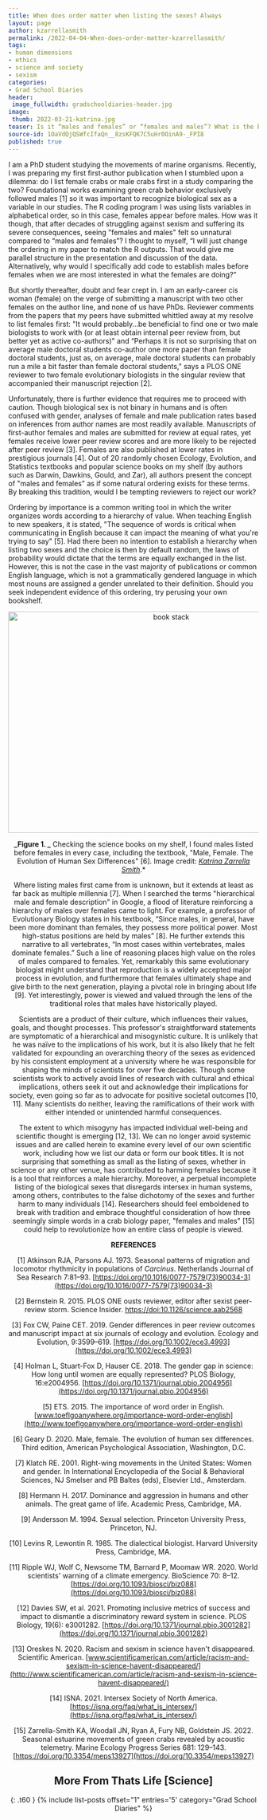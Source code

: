 ```yaml
---
title: When does order matter when listing the sexes? Always
layout: page
author: kzarrellasmith
permalink: /2022-04-04-When-does-order-matter-kzarrellasmith/
tags:
- human dimensions
- ethics
- science and society
- sexism
categories:
- Grad School Diaries
header:
 image_fullwidth: gradschooldiaries-header.jpg
image:
 thumb: 2022-03-21-katrina.jpg
teaser: Is it “males and females” or “females and males”? What is the big difference and why might it matter.
source-id: 1OaVdQjQSWfcIfaQn__8zsKFQK7C5uHr0OinA9-_FPI8
published: true
---
```


I am a PhD student studying the movements of marine organisms. Recently, I was preparing my first first-author publication when I stumbled upon a dilemma: do I list female crabs or male crabs first in a study comparing the two? Foundational works examining green crab behavior exclusively followed males [1] so it was important to recognize biological sex as a variable in our studies. The R coding program I was using lists variables in alphabetical order, so in this case, females appear before males. How was it though, that after decades of struggling against sexism and suffering its severe consequences, seeing "females and males" felt so unnatural compared to “males and females”? I thought to myself, “I will just change the ordering in my paper to match the R outputs. That would give me parallel structure in the presentation and discussion of the data. Alternatively, why would I specifically add code to establish males before females when we are most interested in what the females are doing?”

But shortly thereafter, doubt and fear crept in. I am an early-career cis woman (female) on the verge of submitting a manuscript with two other females on the author line, and none of us have PhDs. Reviewer comments from the papers that my peers have submitted whittled away at my resolve to list females first: "It would probably…be beneficial to find one or two male biologists to work with (or at least obtain internal peer review from, but better yet as active co-authors)" and “Perhaps it is not so surprising that on average male doctoral students co-author one more paper than female doctoral students, just as, on average, male doctoral students can probably run a mile a bit faster than female doctoral students," says a PLOS ONE reviewer to two female evolutionary biologists in the singular review that accompanied their manuscript rejection [2].

Unfortunately, there is further evidence that requires me to proceed with caution. Though biological sex is not binary in humans and is often confused with gender, analyses of female and male publication rates based on inferences from author names are most readily available. Manuscripts of first-author females and males are submitted for review at equal rates, yet females receive lower peer review scores and are more likely to be rejected after peer review [3]. Females are also published at lower rates in prestigious journals [4]. Out of 20 randomly chosen Ecology, Evolution, and Statistics textbooks and popular science books on my shelf (by authors such as Darwin, Dawkins, Gould, and Zar), all authors present the concept of "males and females" as if some natural ordering exists for these terms. By breaking this tradition, would I be tempting reviewers to reject our work?

Ordering by importance is a common writing tool in which the writer organizes words according to a hierarchy of value. When teaching English to new speakers, it is stated, "The sequence of words is critical when communicating in English because it can impact the meaning of what you're trying to say" [5]. Had there been no intention to establish a hierarchy when listing two sexes and the choice is then by default random, the laws of probability would dictate that the terms are equally exchanged in the list. However, this is not the case in the vast majority of publications or common English language, which is not a grammatically gendered language in which most nouns are assigned a gender unrelated to their definition. Should you seek independent evidence of this ordering, try perusing your own bookshelf.



<center><a data-flickr-embed="true" href="https://www.flickr.com/photos/187342690@N02/51955903380/in/dateposted-public/" title="book stack"><img src="https://live.staticflickr.com/65535/51955903380_a28e7f4b7b_z.jpg" width="640" height="444" alt="book stack"></a><script async src="//embedr.flickr.com/assets/client-code.js" charset="utf-8"></script><center>
 
 **_Figure  1. _** Checking the science books on my shelf, I found males listed before females in every case, including the textbook, "Male, Female. The Evolution of Human Sex Differences" [6]. Image credit: *[Katrina Zarrella Smith](mailto:kzarrellasmi@cns.umass.edu)*.*

 
Where listing males first came from is unknown, but it extends at least as far back as multiple millennia [7]. When I searched the terms "hierarchical male and female description" in Google, a flood of literature reinforcing a hierarchy of males over females came to light. For example, a professor of Evolutionary Biology states in his textbook, “Since males, in general, have been more dominant than females, they possess more political power. Most high-status positions are held by males” [8]. He further extends this narrative to all vertebrates, “In most cases within vertebrates, males dominate females.” Such a line of reasoning places high value on the roles of males compared to females. Yet, remarkably this same evolutionary biologist might understand that reproduction is a widely accepted major process in evolution, and furthermore that females ultimately shape and give birth to the next generation, playing a pivotal role in bringing about life [9]. Yet interestingly, power is viewed and valued through the lens of the traditional roles that males have historically played.

 
Scientists are a product of their culture, which influences their values, goals, and thought processes. This professor's straightforward statements are symptomatic of a hierarchical and misogynistic culture. It is unlikely that he was naïve to the implications of his work, but it is also likely that he felt validated for expounding an overarching theory of the sexes as evidenced by his consistent employment at a university where he was responsible for shaping the minds of scientists for over five decades. Though some scientists work to actively avoid lines of research with cultural and ethical implications, others seek it out and acknowledge their implications for society, even going so far as to advocate for positive societal outcomes [10, 11]. Many scientists do neither, leaving the ramifications of their work with either intended or unintended harmful consequences. 

 
The extent to which misogyny has impacted individual well-being and scientific thought is emerging [12, 13]. We can no longer avoid systemic issues and are called herein to examine every level of our own scientific work, including how we list our data or form our book titles. It is not surprising that something as small as the listing of sexes, whether in science or any other venue, has contributed to harming females because it is a tool that reinforces a male hierarchy. Moreover, a perpetual incomplete listing of the biological sexes that disregards intersex in human systems, among others, contributes to the false dichotomy of the sexes and further harm to many individuals [14]. Researchers should feel emboldened to break with tradition and embrace thoughtful consideration of how three seemingly simple words in a crab biology paper, "females and males" [15] could help to revolutionize how an entire class of people is viewed.

 
**REFERENCES**

[1] Atkinson RJA, Parsons AJ. 1973. Seasonal patterns of migration and locomotor rhythmicity in populations of *Carcinus*. Netherlands Journal of Sea Research 7:81–93. [https://doi.org/10.1016/0077-7579(73)90034-3](https://doi.org/10.1016/0077-7579(73)90034-3)

[2] Bernstein R. 2015. PLOS ONE ousts reviewer, editor after sexist peer-review storm. Science Insider. [https://doi:10.1126/science.aab2568](about:blank)

[3] Fox CW, Paine CET. 2019. Gender differences in peer review outcomes and manuscript impact at six journals of ecology and evolution. Ecology and Evolution, 9:3599–619. [https://doi.org/10.1002/ece3.4993](https://doi.org/10.1002/ece3.4993)

[4] Holman L, Stuart-Fox D, Hauser CE. 2018. The gender gap in science: How long until women are equally represented? PLOS Biology, 16:e2004956. [https://doi.org/10.1371/journal.pbio.2004956](https://doi.org/10.1371/journal.pbio.2004956)

[5] ETS. 2015. The importance of word order in English. [www.toeflgoanywhere.org/importance-word-order-english](http://www.toeflgoanywhere.org/importance-word-order-english)

[6] Geary D. 2020. Male, female. The evolution of human sex differences. Third edition, American Psychological Association, Washington, D.C.

[7] Klatch RE. 2001. Right-wing movements in the United States: Women and gender. In International Encyclopedia of the Social & Behavioral Sciences, NJ Smelser and PB Baltes (eds), Elsevier Ltd., Amsterdam.

[8] Hermann H. 2017. Dominance and aggression in humans and other animals. The great game of life. Academic Press, Cambridge, MA.

[9] Andersson M. 1994. Sexual selection. Princeton University Press, Princeton, NJ.

[10] Levins R, Lewontin R. 1985. The dialectical biologist. Harvard University Press, Cambridge, MA.

[11] Ripple WJ, Wolf C, Newsome TM, Barnard P, Moomaw WR. 2020. World scientists' warning of a climate emergency. BioScience 70: 8–12. [https://doi.org/10.1093/biosci/biz088](https://doi.org/10.1093/biosci/biz088)

[12] Davies SW, et al. 2021. Promoting inclusive metrics of success and impact to dismantle a discriminatory reward system in science. PLOS Biology, 19(6): e3001282. [https://doi.org/10.1371/journal.pbio.3001282](https://doi.org/10.1371/journal.pbio.3001282)

[13] Oreskes N. 2020. Racism and sexism in science haven't disappeared. Scientific American.  [www.scientificamerican.com/article/racism-and-sexism-in-science-havent-disappeared/](http://www.scientificamerican.com/article/racism-and-sexism-in-science-havent-disappeared/) 

[14] ISNA. 2021. Intersex Society of North America. [https://isna.org/faq/what_is_intersex/](https://isna.org/faq/what_is_intersex/)

[15] Zarrella-Smith KA, Woodall JN, Ryan A, Fury NB, Goldstein JS. 2022. Seasonal estuarine movements of green crabs revealed by acoustic telemetry. Marine Ecology Progress Series 681: 129–143. [https://doi.org/10.3354/meps13927](https://doi.org/10.3354/meps13927)

 ## More From Thats Life [Science]
{: .t60 }
{% include list-posts offset="1" entries='5' category="Grad School Diaries" %}
